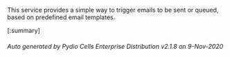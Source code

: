 






This service provides a simple way to trigger emails to be sent or queued, based on predefined email templates.

[:summary]

###### Auto generated by Pydio Cells Enterprise Distribution v2.1.8 on 9-Nov-2020
